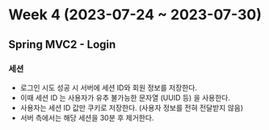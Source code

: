 # Week 4 (2023-07-24 ~ 2023-07-30)

## Spring MVC2 - Login
### 세션
- 로그인 시도 성공 시 서버에 세션 ID와 회원 정보를 저장한다.
- 이때 세션 ID 는 사용자가 유추 불가능한 문자열 (UUID 등) 을 사용한다.
- 사용자는 세션 ID 값만 쿠키로 저장한다. (사용자 정보를 전혀 전달받지 않음)
- 서버 측에서는 해당 세션을 30분 후 제거한다.